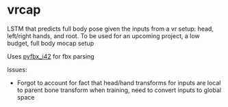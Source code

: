 # vrcap
LSTM that predicts full body pose given the inputs from a vr setup: head, 
left/right hands, and root. To be used for an upcoming project, a low 
budget, full body mocap setup

Uses [pyfbx\_i42](https://github.com/ideasman42/pyfbx_i42) for fbx parsing

Issues:
* Forgot to account for fact that head/hand transforms for inputs are local to 
parent bone transform when training, need to convert inputs to global space
